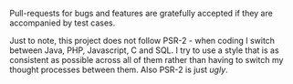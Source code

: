 Pull-requests for bugs and features are gratefully accepted if they are accompanied by test cases.

Just to note, this project does not follow PSR-2 - when coding I switch between Java, PHP, Javascript, C and SQL. I try to use a style that is as consistent as possible across all of them rather than having to switch my thought processes between them. Also PSR-2 is just _ugly_.
